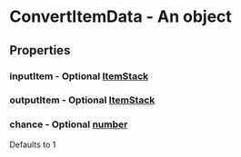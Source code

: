 

# ConvertItemData - An object



## Properties



### inputItem - Optional [ItemStack](ItemStack)



### outputItem - Optional [ItemStack](ItemStack)



### chance - Optional [number](number)



Defaults to 1

